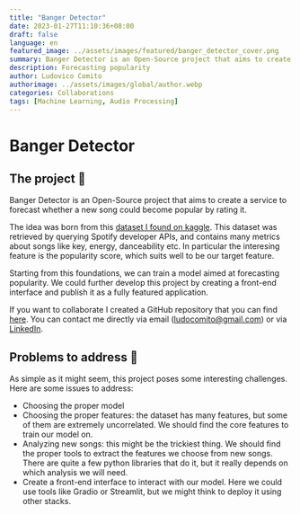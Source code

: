 ```yaml
---
title: "Banger Detector"
date: 2023-01-27T11:10:36+08:00
draft: false
language: en
featured_image: ../assets/images/featured/banger_detector_cover.png
summary: Banger Detector is an Open-Source project that aims to create a service to forecast whether a new song could become popular by assigning it a rating.
description: Forecasting popularity
author: Ludovico Comito
authorimage: ../assets/images/global/author.webp
categories: Collaborations
tags: [Machine Learning, Audio Processing]
---
```

# Banger Detector

## The project 🔎

Banger Detector is an Open-Source project that aims to create a service to forecast whether a new song could become popular by rating it.

The idea was born from this [dataset I found on kaggle](https://www.kaggle.com/datasets/ayushnitb/song-features-dataset-regressing-popularity). This dataset was retrieved by querying Spotify developer APIs, and contains many metrics about songs like key, energy, danceability etc. In particular the interesing feature is the popularity score, which suits well to be our target feature.

Starting from this foundations, we can train a model aimed at forecasting popularity. We could further develop this project by creating a front-end interface and publish it as a fully featured application.

If you want to collaborate I created a GitHub repository that you can find [here](https://github.com/ludocomito/Banger-Detector). You can contact me directly via email (ludocomito@gmail.com) or via [LinkedIn](https://www.linkedin.com/in/ludovico-comito/).

## Problems to address 🥊

As simple as it might seem, this project poses some interesting challenges. Here are some issues to address:

- Choosing the proper model
- Choosing the proper features: the dataset has many features, but some of them are extremely uncorrelated. We should find the core features to train our model on.
- Analyzing new songs: this might be the trickiest thing. We should find the proper tools to extract the features we choose from new songs. There are quite a few python libraries that do it, but it really depends on which analysis we will need.
- Create a front-end interface to interact with our model. Here we could use tools like Gradio or Streamlit, but we might think to deploy it using other stacks.